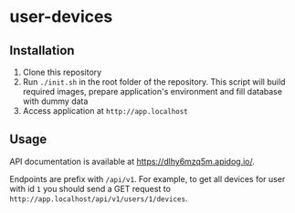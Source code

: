 # user-devices

## Installation

1. Clone this repository
2. Run `./init.sh` in the root folder of the repository. This script will build required images, prepare application's environment and fill database with dummy data
3. Access application at `http://app.localhost`

## Usage

API documentation is available at https://dlhy6mzq5m.apidog.io/.

Endpoints are prefix with `/api/v1`. For example, to get all devices for user with id `1` you should send a GET request to `http://app.localhost/api/v1/users/1/devices`.